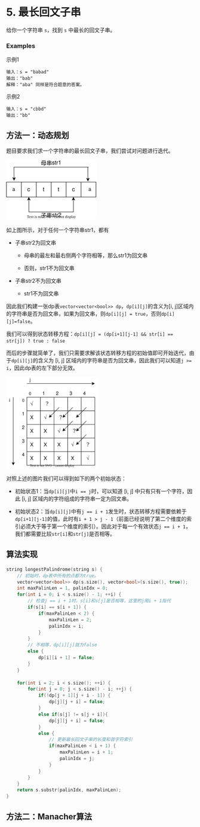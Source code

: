 # 5. 最长回文子串

给你一个字符串 `s`，找到 `s` 中最长的回文子串。

### Examples

示例1

```
输入：s = "babad"
输出："bab"
解释："aba" 同样是符合题意的答案。
```

示例2

```
输入：s = "cbbd"
输出："bb"
```

## 方法一：动态规划

题目要求我们求一个字符串的最长回文子串，我们尝试对问题进行迭代。

<img title="" src="https://github.com/JaronZou/Leetcode/raw/main/Image/5.1.svg" alt="Plaindrome" data-align="center" width="241">

如上图所示，对于任何一个字符串str1，都有

- 子串str2为回文串
  
  - 母串的最左和最右侧两个字符相等，那么str1为回文串
  
  - 否则，str1不为回文串

- 子串str2不为回文串
  
  - str1不为回文串

因此我们构建一张dp表`vector<vector<bool>> dp`，`dp[i][j]`的含义为[i, j]区域内的字符串是否为回文串，如果为回文串，则`dp[i][j] = true`，否则`dp[i][j]=false`。

我们可以得到状态转移方程：`dp[i][j] = (dp[i+1][j-1] && str[i] == str[j]) ? true : false`

而后的步骤就简单了，我们只需要求解该状态转移方程的初始值即可开始迭代，由于`dp[i][j]`的含义为 [i, j] 区域内的字符串是否为回文串，因此我们可以知道`j >= i`，因此dp表的左下部分无效。

<img title="" src="https://github.com/JaronZou/Leetcode/raw/main/Image/5.2.svg" alt="dp表" data-align="center" width="245">

对照上述的图片我们可以得到如下的两个初始状态：

- 初始状态1：当`dp[i][j]`中`i == j`时，可以知道 [i, j] 中只有只有一个字符，因此 [i, j] 区域内的字符组成的字符串一定为回文串。

- 初始状态2：当`dp[i][j]`中有`j == i + 1`发生时，状态转移方程需要依赖于`dp[i+1][j-1]`的值，此时有`i + 1 > j - 1`（前面已经说明了第二个维度的索引必须大于等于第一个维度的索引）。因此对于每一个有效状态`j == i + 1`，我们都需要比较`str[i]`和`str[j]`是否相等。

## 算法实现

```cpp
string longestPalindrome(string s) {
    // 初始时，dp表中所有的点都为true。
    vector<vector<bool>> dp(s.size(), vector<bool>(s.size(), true));
    int maxPalinLen = 1, palinIdx = 0;
    for(int i = 0; i < s.size() - 1; ++i) {
        // 检查j == i + 1时，s[i]和s[j]是否相等，这里的j用i + 1指代
        if(s[i] == s[i + 1]) {
            if(maxPalinLen < 2) {
                maxPalinLen = 2;
                palinIdx = i;
            }
        }
        // 不相等，dp[i][j]就为false
        else {
            dp[i][i + 1] = false;
        }
    }

    for(int i = 2; i < s.size(); ++i) {
        for(int j = 0; j < s.size() - i; ++j) {
            if(!dp[j + 1][j + i - 1]) {
                dp[j][j + i] = false;
            }
            else if(s[j] != s[j + i]){
                dp[j][j + i] = false;
            }
            else {
                // 更新最长回文子串的长度和首字符索引
                if(maxPalinLen < i + 1) {
                    maxPalinLen = i + 1;
                    palinIdx = j;
                }
            }
        }
    }
    return s.substr(palinIdx, maxPalinLen);
}
```

## 方法二：Manacher算法
